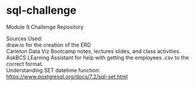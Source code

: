 # sql-challenge
Module 9 Challenge Repository

Sources Used: <br />
draw.io for the creation of the ERD<br />
Carleton Data Viz Bootcamp notes, lectures slides, and class activities.<br />
AskBCS LEarning Assistant for help with getting the employees .csv to the correct format.<br />
Understanding SET datetime function: https://www.postgresql.org/docs/7.2/sql-set.html<br />
